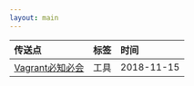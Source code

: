 ```yaml
---
layout: main
---
```




| 传送点                            | 标签      |时间        |
|:--------------------------------- |:----------|:-----------|
| [Vagrant必知必会](./vagrant)      |工具       | 2018-11-15 |
